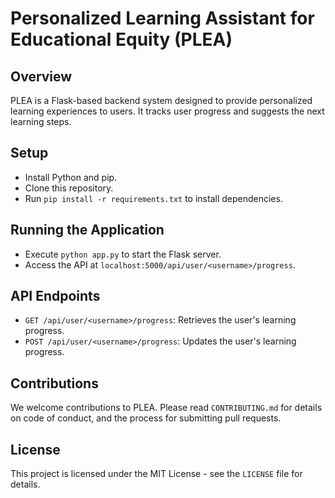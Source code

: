 # Personalized Learning Assistant for Educational Equity (PLEA)

## Overview
PLEA is a Flask-based backend system designed to provide personalized learning experiences to users. It tracks user progress and suggests the next learning steps.

## Setup
- Install Python and pip.
- Clone this repository.
- Run `pip install -r requirements.txt` to install dependencies.

## Running the Application
- Execute `python app.py` to start the Flask server.
- Access the API at `localhost:5000/api/user/<username>/progress`.

## API Endpoints
- `GET /api/user/<username>/progress`: Retrieves the user's learning progress.
- `POST /api/user/<username>/progress`: Updates the user's learning progress.

## Contributions
We welcome contributions to PLEA. Please read `CONTRIBUTING.md` for details on code of conduct, and the process for submitting pull requests.

## License
This project is licensed under the MIT License - see the `LICENSE` file for details.

